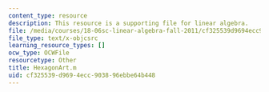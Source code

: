 ```yaml
---
content_type: resource
description: This resource is a supporting file for linear algebra.
file: /media/courses/18-06sc-linear-algebra-fall-2011/cf325539d9694ecc903896ebbe64b448_HexagonArt.m
file_type: text/x-objcsrc
learning_resource_types: []
ocw_type: OCWFile
resourcetype: Other
title: HexagonArt.m
uid: cf325539-d969-4ecc-9038-96ebbe64b448
---
```

